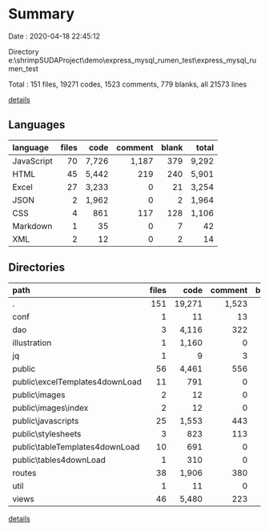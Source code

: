 # Summary

Date : 2020-04-18 22:45:12

Directory e:\shrimpSUDAProject\demo\express_mysql_rumen_test\express_mysql_rumen_test

Total : 151 files,  19271 codes, 1523 comments, 779 blanks, all 21573 lines

[details](details.md)

## Languages
| language | files | code | comment | blank | total |
| :--- | ---: | ---: | ---: | ---: | ---: |
| JavaScript | 70 | 7,726 | 1,187 | 379 | 9,292 |
| HTML | 45 | 5,442 | 219 | 240 | 5,901 |
| Excel | 27 | 3,233 | 0 | 21 | 3,254 |
| JSON | 2 | 1,962 | 0 | 2 | 1,964 |
| CSS | 4 | 861 | 117 | 128 | 1,106 |
| Markdown | 1 | 35 | 0 | 7 | 42 |
| XML | 2 | 12 | 0 | 2 | 14 |

## Directories
| path | files | code | comment | blank | total |
| :--- | ---: | ---: | ---: | ---: | ---: |
| . | 151 | 19,271 | 1,523 | 779 | 21,573 |
| conf | 1 | 11 | 13 | 1 | 25 |
| dao | 3 | 4,116 | 322 | 140 | 4,578 |
| illustration | 1 | 1,160 | 0 | 9 | 1,169 |
| jq | 1 | 9 | 3 | 3 | 15 |
| public | 56 | 4,461 | 556 | 294 | 5,311 |
| public\excelTemplates4downLoad | 11 | 791 | 0 | 5 | 796 |
| public\images | 2 | 12 | 0 | 2 | 14 |
| public\images\index | 2 | 12 | 0 | 2 | 14 |
| public\javascripts | 25 | 1,553 | 443 | 155 | 2,151 |
| public\stylesheets | 3 | 823 | 113 | 125 | 1,061 |
| public\tableTemplates4downLoad | 10 | 691 | 0 | 6 | 697 |
| public\tables4downLoad | 1 | 310 | 0 | 1 | 311 |
| routes | 38 | 1,906 | 380 | 66 | 2,352 |
| util | 1 | 11 | 0 | 0 | 11 |
| views | 46 | 5,480 | 223 | 243 | 5,946 |

[details](details.md)